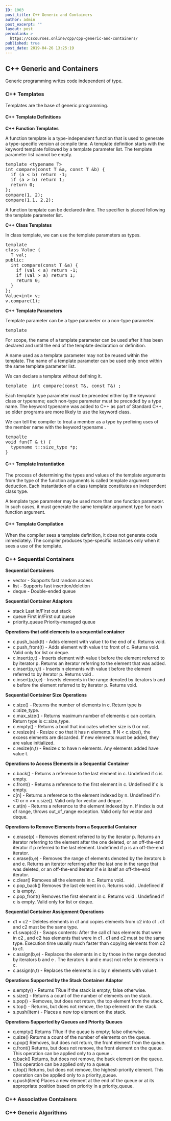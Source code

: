 ```yaml
---
ID: 1003
post_title: C++ Generic and Containers
author: admin
post_excerpt: ""
layout: post
permalink: >
  https://cscourses.online/cpp/cpp-generic-and-containers/
published: true
post_date: 2019-04-26 13:25:19
---
```

<h2>C++ Generic and Containers</h2>
<p>Generic programming writes code independent of type. </p>

<h3>C++ Templates</h3>
<p>Templates are the base of generic programming.</p>

<h4>C++ Template Definitions</h4>
<b>C++ Function Templates</b>
<p>A function template is a type-independent function that is used to generate a type-specific version at compile time. A template definition starts with the keyword template followed by a template parameter list. The template parameter list cannot be empty.</p>
<pre>
template &lt;typename T>
int compare(const T &a, const T &b) {
  if (a < b) return -1;
  if (a > b) return 1;
  return 0;
};
compare(1, 2);
compare(1.1, 2.2);
</pre>
<p>A function template can be declared inline. The specifier is placed following the template parameter list.</p>

<b>C++ Class Templates</b>
<p>In class template, we can use the template parameters as types.</p>
<pre>
template <typename T>
class Value {
  T val;
public:  
  int compare(const T &a) {
    if (val < a) return -1;
    if (val > a) return 1;
    return 0;
  }
};
Value&lt;int> v;
v.compare(1);
</pre>

<b>C++ Template Parameters</b>
<p>Template parameter can be a type parameter or a non-type parameter.<p>
<pre>
template<typename T, int size>
</pre>
<p>For scope, the name of a template parameter can be used after it has been declared and until the end of the template declaration or definition.</p>
<p>A name used as a template parameter may not be reused within the template. The name of a template parameter can be used only once within the same template parameter list.</p>
<p>We can declare a template without defining it.</p>
<pre>
template <class T> int compare(const T&, const T&) ;
</pre>
<p>Each template type parameter must be preceded either by the keyword class or typename;
each non-type parameter must be preceded by a type name. The keyword typename was added to C++ as part of Standard C++, so older programs are more likely to use the keyword class.</p>
<p>We can tell the compiler to treat a member as a type by prefixing uses of the member name with the keyword typename .</p>
<pre>
tempalte <class T> 
void fun(T & t) {
  typename t::size_type *p;
}
</pre>

<h4>C++ Template Instantiation</h4>
<p>The process of determining the types and values of the template arguments from the type of the function arguments is called template argument deduction. Each instantiation of a class template constitutes an independent
class type.</p>
<p>A template type parameter may be used more than one function parameter. In
such cases, it must generate the same template argument type for each function argument.</p>

<h4>C++ Template Compilation</h4>
<p>When the compiler sees a template definition, it does not generate code immediately. The compiler
produces type-specific instances only when it sees a use of the template.</p>

<h3>C++ Sequential Containers</h3>
<b>Sequential Containers</b>
<ul>
<li>vector - Supports fast random access</li>
<li>list - Supports fast insertion/deletion</li>
<li>deque - Double-ended queue</li>
</ul>

<b>Sequential Container Adaptors</b>
<ul>
<li>stack Last in/First out stack</li>
<li>queue First in/First out queue</li>
<li>priority_queue Priority-managed queue</li>
</ul>

<b>Operations that add elements to a sequential container</b>
<ul>
<li>c.push_back(t) - Adds element with value t to the end of c. Returns void.</li>
<li>c.push_front(t) - Adds element with value t to front of c. Returns void. Valid only for list or deque.</li>
<li>c.insert(p,t) - Inserts element with value t before the element referred to by iterator p. Returns an iterator referring to the element that was added.</li>
<li>c.insert(p,n,t) - Inserts n elements with value t before the element referred to by iterator p. Returns void .</li>
<li>c.insert(p,b,e) - Inserts elements in the range denoted by iterators b and e before the element referred to by iterator p. Returns void.</li>
</ul>

<b>Sequential Container Size Operations</b>
<ul>
<li>c.size() - Returns the number of elements in c. Return type is c::size_type.</li>
<li>c.max_size() - Returns maximum number of elements c can contain. Return type is c::size_type.</li>
<li>c.empty() - Returns a bool that indicates whether size is 0 or not.</li>
<li>c.resize(n) - Resize c so that it has n elements. If N < c.size(), the excess elements are discarded. If new elements must be added, they are value initialized. </li>
<li>c.resize(n,t) - Resize c to have n elements. Any elements added have value t.</li>
</ul>

<b>Operations to Access Elements in a Sequential Container</b>
<ul>
<li>c.back() - Returns a reference to the last element in c. Undefined if c is empty.</li>
<li>c.front() - Returns a reference to the first element in c. Undefined if c is empty.</li>
<li>c[n] - Returns a reference to the element indexed by n. Undefined if n <0 or n >= c.size(). Valid only for vector and deque .</li>
<li>c.at(n) - Returns a reference to the element indexed by n. If index is out of range, throws out_of_range exception. Valid only for vector and deque.</li>
</ul>

<b>Operations to Remove Elements from a Sequential Container</b>
<ul>
<li>c.erase(p) - Removes element referred to by the iterator p. Returns an iterator referring to the element after the one deleted, or an off-the-end iterator if p referred to the last element. Undefined if p is an off-the-end iterator.</li>
<li>c.erase(b,e) - Removes the range of elements denoted by the iterators b and e. Returns an iterator referring after the last one in the range that was deleted, or an off-the-end iterator if e is itself an off-the-end iterator.</li>
<li>c.clear() Removes all the elements in c. Returns void. </li>
<li>c.pop_back() Removes the last element in c. Returns void . Undefined if c is empty.</li>
<li>c.pop_front() Removes the first element in c. Returns void . Undefined if c is empty. Valid only for list or deque.</li>
</ul>

<b>Sequential Container Assignment Operations</b>
<ul>
<li>c1 = c2 - Deletes elements in c1 and copies elements from c2 into c1 . c1 and c2 must be the same type.</li>
<li>c1.swap(c2) - Swaps contents: After the call c1 has elements that were in c2 , and c2 has elements that were in c1 . c1 and c2 must be the same type. Execution time usually much faster than copying elements from c2 to c1.</li>
<li>c.assign(b,e) - Replaces the elements in c by those in the range denoted by iterators b and e . The iterators b and e must not refer to elements in c.</li>
<li>c.assign(n,t) - Replaces the elements in c by n elements with value t.</li>
</ul>

<b>Operations Supported by the Stack Container Adaptor</b>
<ul>
<li>s.empty() - Returns TRue if the stack is empty; false otherwise.</li>
<li>s.size() - Returns a count of the number of elements on the stack.</li>
<li>s.pop() - Removes, but does not return, the top element from the stack.</li>
<li>s.top() - Returns, but does not remove, the top element on the stack.</li>
<li>s.push(item) - Places a new top element on the stack.</li>
</ul>

<b>Operations Supported by Queues and Priority Queues</b>
<ul>
<li>q.empty() Returns TRue if the queue is empty; false otherwise.</li>
<li>q.size() Returns a count of the number of elements on the queue.</li>
<li>q.pop() Removes, but does not return, the front element from the queue.</li>
<li>q.front() Returns, but does not remove, the front element on the queue. This operation can be applied only to a queue .</li>
<li>q.back() Returns, but does not remove, the back element on the queue. This operation can be applied only to a queue.</li>
<li>q.top() Returns, but does not remove, the highest-priority element. This operation can be applied only to a priority_queue.</li>
<li>q.push(item) Places a new element at the end of the queue or at its appropriate position based on priority in a priority_queue.</li>
</ul>


<h3>C++ Associative Containers</h3>
<h3>C++ Generic Algorithms</h3>